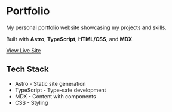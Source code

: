# Portfolio

My personal portfolio website showcasing my projects and skills.

Built with **Astro**, **TypeScript**, **HTML/CSS**, and **MDX**.

[View Live Site](...)

## Tech Stack

- Astro - Static site generation
- TypeScript - Type-safe development
- MDX - Content with components
- CSS - Styling
